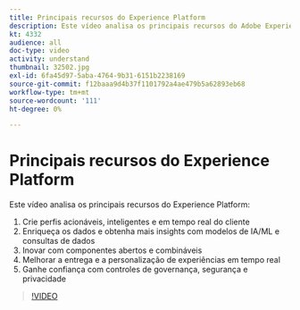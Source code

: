 ```yaml
---
title: Principais recursos do Experience Platform
description: Este vídeo analisa os principais recursos do Adobe Experience Platform&mdash;Criar perfis acionáveis, inteligentes e em tempo real do cliente; Enriquecer dados e obter mais insights com modelos de IA/ML e consultas de dados; Inovar com componentes abertos e combináveis; Aprimorar a entrega e a personalização de experiências em tempo real; e Ganhar confiança com controles de governança, segurança e privacidade.
kt: 4332
audience: all
doc-type: video
activity: understand
thumbnail: 32502.jpg
exl-id: 6fa45d97-5aba-4764-9b31-6151b2238169
source-git-commit: f12baaa9d4b37f1101792a4ae479b5a62893eb68
workflow-type: tm+mt
source-wordcount: '111'
ht-degree: 0%

---
```


# Principais recursos do Experience Platform

Este vídeo analisa os principais recursos do Experience Platform:

1. Crie perfis acionáveis, inteligentes e em tempo real do cliente
1. Enriqueça os dados e obtenha mais insights com modelos de IA/ML e consultas de dados
1. Inovar com componentes abertos e combináveis
1. Melhorar a entrega e a personalização de experiências em tempo real
1. Ganhe confiança com controles de governança, segurança e privacidade

>[!VIDEO](https://video.tv.adobe.com/v/32502?quality=12&learn=on)
